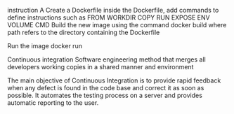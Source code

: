 instruction A
Create a Dockerfile
inside the Dockerfile, add commands to define instructions such as
FROM
WORKDIR
COPY
RUN
EXPOSE
ENV
VOLUME
CMD
Build the new image using the command docker build <path> where path refers to the directory containing the Dockerfile

Run the image
docker run 

Continuous integration
Software engineering method that merges all developers working copies in a shared manner and environment

The main objective of Continuous Integration is to provide rapid feedback when any defect is found in the code base and correct it as soon as possible. 
It automates the testing process on a server and provides automatic reporting to the user.
